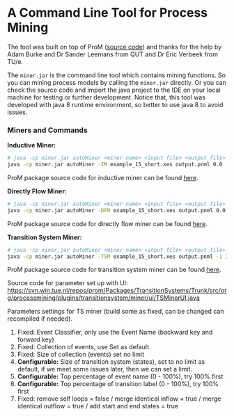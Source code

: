 # A Command Line Tool for Process Mining

The tool was built on top of ProM ([source code]( https://svn.win.tue.nl/repos/prom/)) and thanks for the help by Adam Burke and Dr Sander Leemans from QUT and Dr Eric Verbeek from TU/e. 

The ``miner.jar`` is the command line tool which contains mining functions. So you can mining process models by calling the ``miner.jar`` directly. Or you can check the source code and import the java project to the IDE on your local machine for testing or further development. Notice that, this tool was developed with java 8 runtime environment, so better to use java 8 to avoid issues.

### Miners and Commands

**Inductive Miner:** 

```sh
# java -cp miner.jar autoMiner <miner name> <input file> <output file> <noise threshold>
java -cp miner.jar autoMiner -IM example_15_short.xes output.pnml 0.0
```

ProM package source code for inductive miner can be found [here](https://svn.win.tue.nl/repos/prom/Packages/InductiveMiner/Trunk/src/org/processmining/plugins/inductiveminer2/plugins/).



**Directly Flow Miner:**

```sh
# java -cp miner.jar autoMiner <miner name> <input file> <output file> <noise threshold>
java -cp miner.jar autoMiner -DFM example_15_short.xes output.pnml 0.0
```

ProM package source code for directly flow miner can be found [here](https://svn.win.tue.nl/repos/prom/Packages/DirectlyFollowsModelMiner/Trunk/src/org/processmining/directlyfollowsmodelminer/mining/).



**Transition System Miner:**

```sh
# java -cp miner.jar autoMiner <miner name> <input file> <output file> <number of states> <classifier filter> <label filter>
java -cp miner.jar autoMiner -TSM example_15_short.xes output.pnml -1 100 100
```

ProM package source code for transition system miner can be found [here](https://svn.win.tue.nl/repos/prom/Packages/TransitionSystems/Trunk/src/org/processmining/plugins/).

Source code for parameter set up with UI: https://svn.win.tue.nl/repos/prom/Packages/TransitionSystems/Trunk/src/org/processmining/plugins/transitionsystem/miner/ui/TSMinerUI.java

Parameters settings for TS miner (build some as fixed, can be changed can recompiled if needed).

1. Fixed: Event Classifier, only use the Event Name (backward key and forward key)
2. Fixed: Collection of events, use Set as default
3. Fixed: Size of collection (events) set no limit
4. **Configurable:** Size of transition system (states), set to no limit as default, if we meet some issues later, then we can set a limit.
5. **Configurable:** Top percentage of event name (0 - 100%), try 100% first
6. **Configurable:** Top percentage of transition label (0 - 100%), try 100% first
7. Fixed: remove self loops = false / merge identical inflow = true / merge identical outflow = true / add start and end states = true